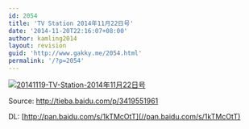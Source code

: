 ```yaml
---
id: 2054
title: 'TV Station 2014年11月22日号'
date: '2014-11-20T22:16:07+08:00'
author: kamling2014
layout: revision
guid: 'http://www.gakky.me/2054.html'
permalink: '/?p=2054'
---
```


[![20141119-TV-Station-2014年11月22日号](http://www.yui-aragaki.org/wp-content/uploads/2014/11/20141119-TV-Station-2014年11月22日号.jpg)](http://www.yui-aragaki.org/wp-content/uploads/2014/11/20141119-TV-Station-2014年11月22日号.jpg)

Source: <http://tieba.baidu.com/p/3419551961>

DL: [http://pan.baidu.com/s/1kTMcOtT](//pan.baidu.com/s/1kTMcOtT)